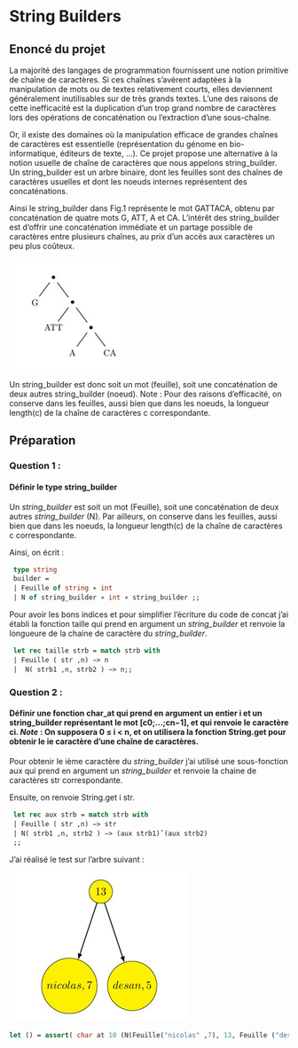 # String Builders

## Enoncé du projet 

La majorité des langages de programmation fournissent une notion primitive de chaîne de caractères. Si ces chaînes s’avèrent adaptées à la manipulation de mots ou de textes relativement courts, elles deviennent généralement inutilisables sur de très grands textes. L’une des raisons de cette inefficacité est la duplication d’un trop grand nombre de caractères lors des opérations de concaténation ou l’extraction d’une sous-chaîne.

Or, il existe des domaines où la manipulation efficace de grandes chaînes de caractères est essentielle (représentation du génome en bio-informatique, éditeurs de texte, ...). Ce projet propose une alternative à la notion usuelle de chaîne de caractères que nous appelons string_builder. Un string_builder est un arbre binaire, dont les feuilles sont des chaînes de caractères usuelles et dont les noeuds internes représentent des concaténations.

Ainsi le string_builder dans Fig.1 représente le mot GATTACA, obtenu par concaténation de quatre mots G, ATT, A et CA. L’intérêt des string_builder est d’offrir une concaténation immédiate et un partage possible de caractères entre plusieurs chaînes, au prix d’un accès aux caractères un peu plus coûteux.

![Texte alternatif](images/string_builder_exemple.JPG)

Un string_builder est donc soit un mot (feuille), soit une concaténation de deux autres string_builder (noeud). Note : Pour des raisons d’efficacité, on conserve dans les feuilles, aussi bien que dans les noeuds, la longueur length(c) de la chaîne de caractères c correspondante.

## Préparation 

### Question 1 : 

#### Définir le type string_builder 

Un _string_builder_ est soit un mot (Feuille), soit une concaténation de deux autres _string_builder_ (N). Par ailleurs, on conserve dans les feuilles, aussi bien que dans les noeuds, la longueur length(c) de la chaîne de caractères c correspondante. 

Ainsi, on écrit :

```ocaml
 type string
 builder =
 | Feuille of string ∗ int
 | N of string_builder ∗ int ∗ string_builder ;;
```

Pour avoir les bons indices et pour simplifier l’écriture du code de concat j’ai établi la fonction taille qui prend en argument un _string_builder_ et renvoie la longueure de la chaine de caractère du _string_builder_.

```ocaml
 let rec taille strb = match strb with
 | Feuille ( str ,n) −> n
 |  N( strb1 ,n, strb2 ) −> n;;
```

### Question 2 :

#### Définir une fonction char_at qui prend en argument un entier i et un string_builder représentant le mot [c0;...;cn−1], et qui renvoie le caractère ci. *Note* : On supposera 0 ≤ i < n, et on utilisera la fonction String.get pour obtenir le ie caractère d’une chaîne de caractères.

Pour obtenir le ième caractère du _string_builder_ j’ai utilisé une sous-fonction aux qui prend en argument un _string_builder_ et renvoie la chaine de caractères str correspondante.

Ensuite, on renvoie String.get i str.

```ocaml
 let rec aux strb = match strb with
 | Feuille ( str ,n) −> str
 | N( strb1 ,n, strb2 ) −> (aux strb1)ˆ(aux strb2)
 ;;
```

J’ai réalisé le test sur l’arbre suivant :

![Texte alternatif](images/test.JPG)

```ocaml
let () = assert( char at 10 (N(Feuille("nicolas" ,7), 13, Feuille ("desan" ,5))) = 's'));;
```

